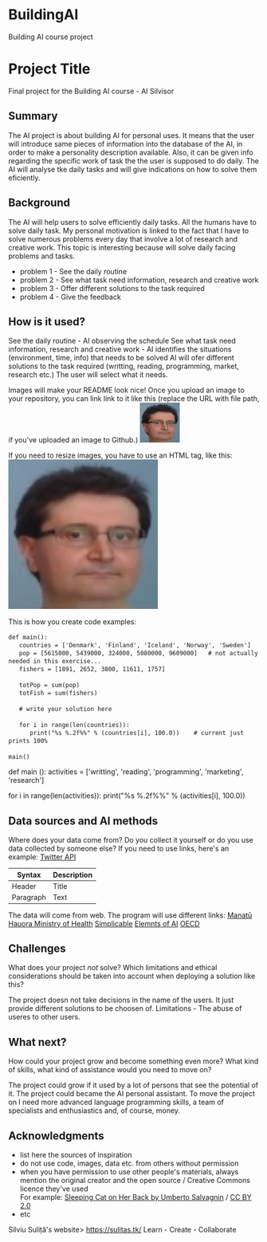 # BuildingAI
Building AI course project
# Project Title

Final project for the Building AI course - AI Silvisor

## Summary

The AI project is about building AI for personal uses. 
It means that the user will introduce same pieces of information into the database of the AI, in order to make a personality description available. 
Also, it can be given info regarding the specific work of task the the user is supposed to do daily.
The AI will analyse tke daily tasks and will give indications on how to solve them eficiently.


## Background

The AI will help users to solve efficiently daily tasks.
All the humans have to solve daily task.
My personal motivation is linked to the fact that I have to solve numerous problems every day that involve a lot of research and creative work.
This topic is interesting because will solve daily facing problems and tasks.

* problem 1 - See the daily routine
* problem 2 - See what task need information, research and creative work
* problem 3 - Offer different solutions to the task required
* problem 4 - Give the feedback


## How is it used?

See the daily routine - AI observing the schedule
See what task need information, research and creative work - AI identifies the situations (environment, time, info) that needs to be solved
AI will ofer different solutions to the task required (writting, reading, programming, market, research etc.)
The user will select what it needs.

Images will make your README look nice!
Once you upload an image to your repository, you can link link to it like this (replace the URL with file path, if you've uploaded an image to Github.)
![Cat](index.jpg)

If you need to resize images, you have to use an HTML tag, like this:
<img src="index.jpg" width="300">

This is how you create code examples:
```
def main():
   countries = ['Denmark', 'Finland', 'Iceland', 'Norway', 'Sweden']
   pop = [5615000, 5439000, 324000, 5080000, 9609000]   # not actually needed in this exercise...
   fishers = [1891, 2652, 3800, 11611, 1757]

   totPop = sum(pop)
   totFish = sum(fishers)

   # write your solution here

   for i in range(len(countries)):
      print("%s %.2f%%" % (countries[i], 100.0))    # current just prints 100%

main()
```

def main ():
  activities = ['writting', 'reading', 'programming', 'marketing', 'research']

   for i in range(len(activities)):
      print("%s %.2f%%" % (activities[i], 100.0)) 

## Data sources and AI methods
Where does your data come from? Do you collect it yourself or do you use data collected by someone else?
If you need to use links, here's an example:
[Twitter API](https://developer.twitter.com/en/docs)

| Syntax      | Description |
| ----------- | ----------- |
| Header      | Title       |
| Paragraph   | Text        |

The data will come from web.
The program will use different links:
[Manatū Hauora Ministry of Health](https://www.health.govt.nz/)
[Simplicable](https://simplicable.com/life/activities)
[Elemnts of AI](https://buildingai.elementsofai.com/)
[OECD](https://www.oecd-ilibrary.org/docserver/9789264239012-4-en.pdf?expires=1685538917&id=id&accname=guest&checksum=D14AC88E3478FAC3A7434EB5F5CBE314)

## Challenges

What does your project _not_ solve? Which limitations and ethical considerations should be taken into account when deploying a solution like this?

The project doesn not take decisions in the name of the users. It just provide different solutions to be choosen of.
Limitations - The abuse of useres to other users.

## What next?

How could your project grow and become something even more? What kind of skills, what kind of assistance would you need to move on? 

The project could grow if it used by a lot of persons that see the potential of it.
The project could became the AI personal assistant.
To move the project on I need more advanced language programming skills, a team of specialists and enthusiastics and, of course, money.

## Acknowledgments

* list here the sources of inspiration 
* do not use code, images, data etc. from others without permission
* when you have permission to use other people's materials, always mention the original creator and the open source / Creative Commons licence they've used
  <br>For example: [Sleeping Cat on Her Back by Umberto Salvagnin](https://commons.wikimedia.org/wiki/File:Sleeping_cat_on_her_back.jpg#filelinks) / [CC BY 2.0](https://creativecommons.org/licenses/by/2.0)
* etc

Silviu Suliță's website> https://sulitas.tk/
Learn - Create - Collaborate
